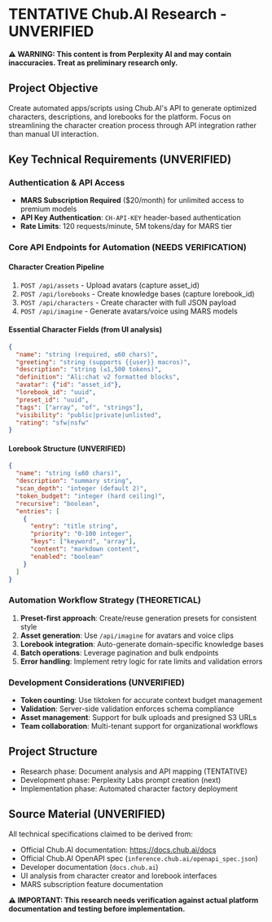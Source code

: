 # TENTATIVE Chub.AI Research - UNVERIFIED

**⚠️ WARNING: This content is from Perplexity AI and may contain inaccuracies. Treat as preliminary research only.**

## Project Objective
Create automated apps/scripts using Chub.AI's API to generate optimized characters, descriptions, and lorebooks for the platform. Focus on streamlining the character creation process through API integration rather than manual UI interaction.

## Key Technical Requirements (UNVERIFIED)

### Authentication & API Access
- **MARS Subscription Required** ($20/month) for unlimited access to premium models
- **API Key Authentication**: `CH-API-KEY` header-based authentication
- **Rate Limits**: 120 requests/minute, 5M tokens/day for MARS tier

### Core API Endpoints for Automation (NEEDS VERIFICATION)

#### Character Creation Pipeline
1. `POST /api/assets` - Upload avatars (capture asset_id)
2. `POST /api/lorebooks` - Create knowledge bases (capture lorebook_id)  
3. `POST /api/characters` - Create character with full JSON payload
4. `POST /api/imagine` - Generate avatars/voice using MARS models

#### Essential Character Fields (from UI analysis)
```json
{
  "name": "string (required, ≤60 chars)",
  "greeting": "string (supports {{user}} macros)",
  "description": "string (≤1,500 tokens)",
  "definition": "Ali:chat v2 formatted blocks",
  "avatar": {"id": "asset_id"},
  "lorebook_id": "uuid",
  "preset_id": "uuid", 
  "tags": ["array", "of", "strings"],
  "visibility": "public|private|unlisted",
  "rating": "sfw|nsfw"
}
```

#### Lorebook Structure (UNVERIFIED)
```json
{
  "name": "string (≤60 chars)",
  "description": "summary string",
  "scan_depth": "integer (default 2)",
  "token_budget": "integer (hard ceiling)",
  "recursive": "boolean",
  "entries": [
    {
      "entry": "title string",
      "priority": "0-100 integer",
      "keys": ["keyword", "array"],
      "content": "markdown content",
      "enabled": "boolean"
    }
  ]
}
```

### Automation Workflow Strategy (THEORETICAL)
1. **Preset-first approach**: Create/reuse generation presets for consistent style
2. **Asset generation**: Use `/api/imagine` for avatars and voice clips
3. **Lorebook integration**: Auto-generate domain-specific knowledge bases
4. **Batch operations**: Leverage pagination and bulk endpoints
5. **Error handling**: Implement retry logic for rate limits and validation errors

### Development Considerations (UNVERIFIED)
- **Token counting**: Use tiktoken for accurate context budget management
- **Validation**: Server-side validation enforces schema compliance
- **Asset management**: Support for bulk uploads and presigned S3 URLs
- **Team collaboration**: Multi-tenant support for organizational workflows

## Project Structure
- Research phase: Document analysis and API mapping (TENTATIVE)
- Development phase: Perplexity Labs prompt creation (next)
- Implementation phase: Automated character factory deployment

## Source Material (UNVERIFIED)
All technical specifications claimed to be derived from:
- Official Chub.AI documentation: https://docs.chub.ai/docs
- Official Chub.AI OpenAPI spec (`inference.chub.ai/openapi_spec.json`)
- Developer documentation (`docs.chub.ai`)
- UI analysis from character creator and lorebook interfaces
- MARS subscription feature documentation

**⚠️ IMPORTANT: This research needs verification against actual platform documentation and testing before implementation.**